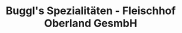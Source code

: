 ---
title: "Buggl's Spezialitäten - Fleischhof Oberland GesmbH"
url: /soelden/buggls-spezialitaeten-fleischhof-oberland-gesmbh/
shop: Großhandel
---
